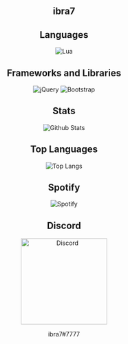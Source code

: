 
<h2 align="center">ibra7</h2>

<h2 align="center">Languages</h2>

<p align="center">
  <img alt="Lua" src="https://img.shields.io/badge/lua-%232C2D72.svg?style=for-the-badge&logo=lua&logoColor=white">
</p>

<h2 align="center">Frameworks and Libraries</h2>

<p align="center">
  <img alt="jQuery" src="https://img.shields.io/badge/jquery-%230769AD.svg?style=for-the-badge&logo=jquery&logoColor=white"/>
  <img alt="Bootstrap" src="https://img.shields.io/badge/bootstrap-%23563D7C.svg?style=for-the-badge&logo=bootstrap&logoColor=white"/>
</p>

<h2 align="center">Stats</h2>

<p align="center">
  <img alt="Github Stats" src="https://github-readme-stats.vercel.app/api?username=g7755&show_icons=true&theme=algolia">
</p>

<h2 align="center">Top Languages</h2>

<p align="center">
  <img alt="Top Langs" src="https://github-readme-stats.vercel.app/api/top-langs/?username=g7755&theme=algolia">
</p>

<h2 align="center">Spotify</h2>

<p align="center">
  <img alt="Spotify" src="https://spotify-recently-played-readme.vercel.app/api?user=d7mmy101">
</p>

<h2 align="center">Discord</h2>

<p align="center">
  <img alt="Discord" src="https://brandslogos.com/wp-content/uploads/thumbs/discord-logo-vector.svg" width="200" height="200">
  <p align="center">ibra7#7777</p>
</p>



 
